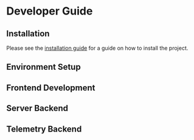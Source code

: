 # Developer Guide

## Installation

Please see the [installation guide](installation.md#developer-installation) for a guide on how to install the project.

## Environment Setup

## Frontend Development

## Server Backend 

## Telemetry Backend